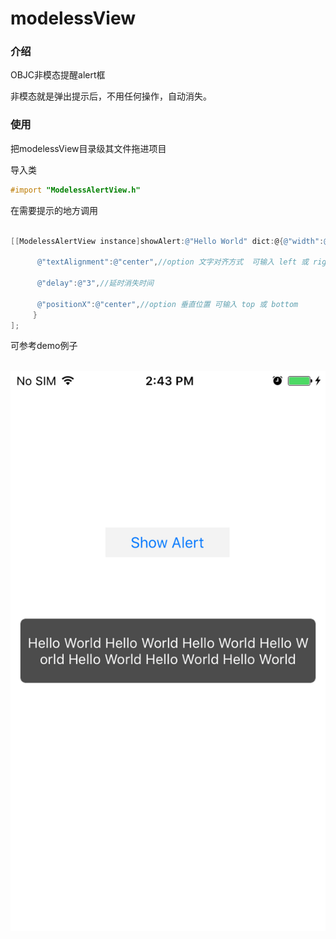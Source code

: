 # modelessView

### 介绍

OBJC非模态提醒alert框

非模态就是弹出提示后，不用任何操作，自动消失。

### 使用

把modelessView目录级其文件拖进项目

导入类
```objective-c
#import "ModelessAlertView.h"
```
 在需要提示的地方调用
 ```objective-c
 
[[ModelessAlertView instance]showAlert:@"Hello World" dict:@{@"width":@"300",//宽度

       @"textAlignment":@"center",//option 文字对齐方式  可输入 left 或 rigth
       
       @"delay":@"3",//延时消失时间 
       
       @"positionX":@"center",//option 垂直位置 可输入 top 或 bottom
      }
];

```

可参考demo例子

     
![image](https://github.com/jeiry/modelessView/blob/master/Screen_Shot.png)
